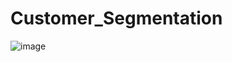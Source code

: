 # Customer_Segmentation

![image](https://github.com/Mudit88/Customer_Segmentation/assets/88089351/e4d32203-ddc8-4fc4-b11e-1c9793fdf38d)
